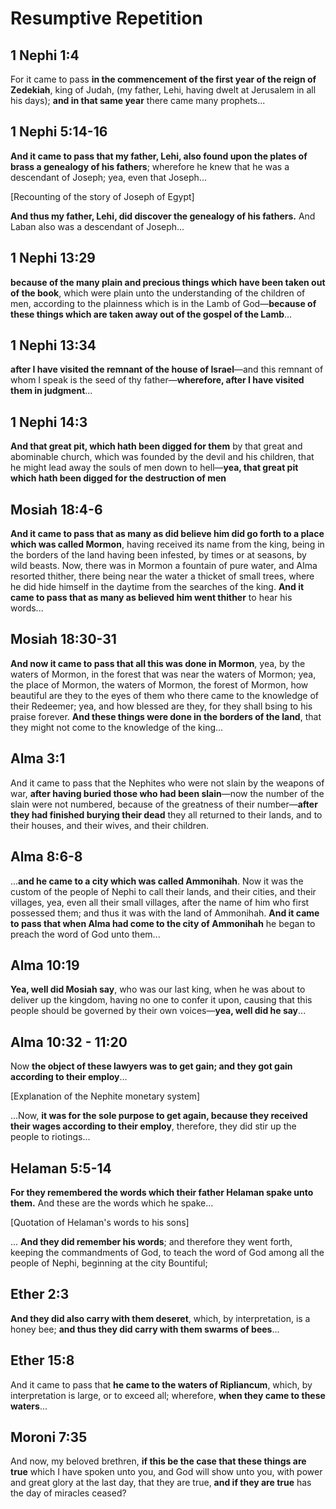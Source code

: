 # Resumptive Repetition

## 1 Nephi 1:4

For it came to pass **in the commencement of the first year of the reign of
Zedekiah**, king of Judah, (my father, Lehi, having dwelt at Jerusalem in all his
days); **and in that same year** there came many prophets...

## 1 Nephi 5:14-16

**And it came to pass that my father, Lehi, also found upon the plates of brass
a genealogy of his fathers**; wherefore he knew that he was a descendant of Joseph;
yea, even that Joseph...

[Recounting of the story of Joseph of Egypt]

**And thus my father, Lehi, did discover the genealogy of his fathers.** And Laban
also was a descendant of Joseph...

## 1 Nephi 13:29

**because of the many plain and precious things which have been taken out of the
book**, which were plain unto the understanding of the children of men,
according to the plainness which is in the Lamb of God—**because of these things
which are taken away out of the gospel of the Lamb**...

## 1 Nephi 13:34

**after I have visited the remnant of the house of Israel**—and this remnant of
whom I speak is the seed of thy father—**wherefore, after I have visited them
in judgment**...

## 1 Nephi 14:3

**And that great pit, which hath been digged for them** by that great and
abominable church, which was founded by the devil and his children, that he
might lead away the souls of men down to hell—**yea, that great pit which hath
been digged for the destruction of men**

## Mosiah 18:4-6

**And it came to pass that as many as did believe him did go forth to a place
which was called Mormon**, having received its name from the king, being in the
borders of the land having been infested, by times or at seasons, by wild beasts.
Now, there was in Mormon a fountain of pure water, and Alma resorted thither,
there being near the water a thicket of small trees, where he did hide himself
in the daytime from the searches of the king. **And it came to pass that as
many as believed him went thither** to hear his words...

## Mosiah 18:30-31

**And now it came to pass that all this was done in Mormon**, yea, by the waters
of Mormon, in the forest that was near the waters of Mormon; yea, the place of
Mormon, the waters of Mormon, the forest of Mormon, how beautiful are they to
the eyes of them who there came to the knowledge of their Redeemer; yea, and
how blessed are they, for they shall bsing to his praise forever. **And these
things were done in the borders of the land**, that they might not come to the
knowledge of the king...

## Alma 3:1

And it came to pass that the Nephites who were not slain by the weapons of war,
**after having buried those who had been slain**—now the number of the slain were
not numbered, because of the greatness of their number—**after they had finished
burying their dead** they all returned to their lands, and to their houses,
and their wives, and their children.

## Alma 8:6-8

...**and he came to a city which was called Ammonihah**. Now it was the custom
of the people of Nephi to call their lands, and their cities, and their villages,
yea, even all their small villages, after the name of him who first possessed
them; and thus it was with the land of Ammonihah. **And it came to pass that
when Alma had come to the city of Ammonihah** he began to preach the word of God
unto them...

## Alma 10:19

**Yea, well did Mosiah say**, who was our last king, when he was about to deliver
up the kingdom, having no one to confer it upon, causing that this people should
be governed by their own voices—**yea, well did he say**...

## Alma 10:32 - 11:20

Now **the object of these lawyers was to get gain; and they got gain according
to their employ**...

[Explanation of the Nephite monetary system]

...Now, **it was for the sole purpose to get again, because they received their
wages according to their employ**, therefore, they did stir up the people to
riotings...

## Helaman 5:5-14

**For they remembered the words which their father Helaman spake unto them.**
And these are the words which he spake...

[Quotation of Helaman's words to his sons]

... **And they did remember his words**; and therefore they went forth,
keeping the commandments of God, to teach the word of God among all the
people of Nephi, beginning at the city Bountiful;

## Ether 2:3

**And they did also carry with them deseret**, which, by interpretation, is a
honey bee; **and thus they did carry with them swarms of bees**...

## Ether 15:8

And it came to pass that **he came to the waters of Ripliancum**, which, by
interpretation is large, or to exceed all; wherefore, **when they came to these
waters**...

## Moroni 7:35

And now, my beloved brethren, **if this be the case that these things are true**
which I have spoken unto you, and God will show unto you, with power and great
glory at the last day, that they are true, **and if they are true** has the day
of miracles ceased?